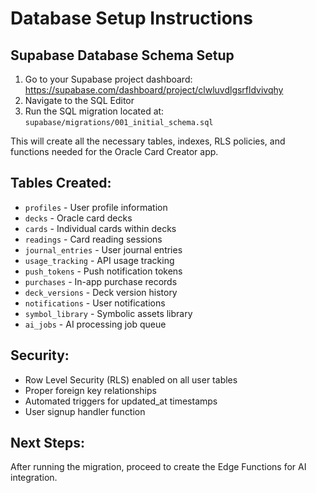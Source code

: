# Database Setup Instructions

## Supabase Database Schema Setup

1. Go to your Supabase project dashboard: https://supabase.com/dashboard/project/clwluvdlgsrfldvivqhy
2. Navigate to the SQL Editor
3. Run the SQL migration located at: `supabase/migrations/001_initial_schema.sql`

This will create all the necessary tables, indexes, RLS policies, and functions needed for the Oracle Card Creator app.

## Tables Created:
- `profiles` - User profile information
- `decks` - Oracle card decks
- `cards` - Individual cards within decks
- `readings` - Card reading sessions
- `journal_entries` - User journal entries
- `usage_tracking` - API usage tracking
- `push_tokens` - Push notification tokens
- `purchases` - In-app purchase records
- `deck_versions` - Deck version history
- `notifications` - User notifications
- `symbol_library` - Symbolic assets library
- `ai_jobs` - AI processing job queue

## Security:
- Row Level Security (RLS) enabled on all user tables
- Proper foreign key relationships
- Automated triggers for updated_at timestamps
- User signup handler function

## Next Steps:
After running the migration, proceed to create the Edge Functions for AI integration.